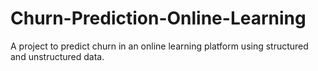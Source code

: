 # Churn-Prediction-Online-Learning
A project to predict churn in an online learning platform using structured and unstructured data.
